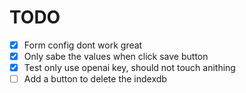 # TODO

- [x] Form config dont work great
- [x] Only sabe the values when click save button
- [x] Test only use openai key, should not touch anithing
- [ ] Add a button to delete the indexdb
